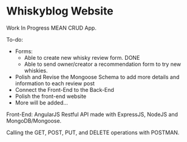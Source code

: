 # Whiskyblog Website

Work In Progress MEAN CRUD App.

To-do:
- Forms:
  - Able to create new whisky review form. DONE
  - Able to send owner/creator a recommendation form to try new whiskies.
- Polish and Revise the Mongoose Schema to add more details and information to each review post
- Connect the Front-End to the Back-End
- Polish the front-end website
- More will be added...

Front-End: AngularJS
Restful API made with ExpressJS, NodeJS and MongoDB/Mongoose.

Calling the GET, POST, PUT, and DELETE operations with POSTMAN.
